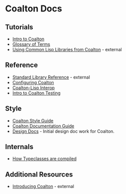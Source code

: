 # Coalton Docs

## Tutorials
* [Intro to Coalton](./intro-to-coalton.md)
* [Glossary of Terms](./glossary.md)
* [Using Common Lisp Libraries from Coalton](https://coalton-lang.github.io/20250812-lisp-libraries/) - external

## Reference
* [Standard Library Reference](https://coalton-lang.github.io/reference/) - external
* [Configuring Coalton](./configuring-coalton.md)
* [Coalton-Lisp Interop](./coalton-lisp-interop.md)
* [Intro to Coalton Testing](./intro-to-coalton-testing.md)

## Style
* [Coalton Style Guide](./style-guide.md)
* [Coalton Documentation Guide](./coalton-documentation-guide.md)
* [Design Docs](./design-docs) - Initial design doc work for Coalton.

## Internals
* [How Typeclasses are compiled](./how-typeclasses-are-compiled.md)

## Additional Resources
* [Introducing Coalton](https://coalton-lang.github.io/20211010-introducing-coalton/) - external
